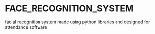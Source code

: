 # FACE_RECOGNITION_SYSTEM
facial recognition system made using python libraries and designed for attendance software
